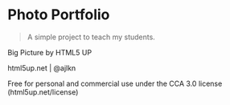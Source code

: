 # Photo Portfolio

> A simple project to teach my students.

Big Picture by HTML5 UP

html5up.net | @ajlkn

Free for personal and commercial use under the CCA 3.0 license (html5up.net/license)
